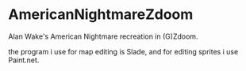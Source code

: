 # AmericanNightmareZdoom
Alan Wake's American Nightmare recreation in (G)Zdoom.



the program i use for map editing is Slade,
and for editing sprites i use Paint.net.
